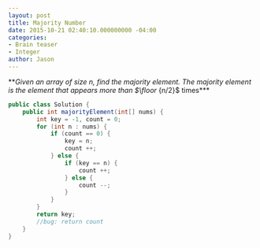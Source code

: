 ```yaml
---
layout: post
title: Majority Number
date: 2015-10-21 02:40:10.000000000 -04:00
categories:
- Brain teaser
- Integer
author: Jason
---
```

<p>**<em>Given an array of size n, find the majority element. The majority element is the element that appears more than $\floor</em> {n/2}$ times***<br />

``` java
public class Solution {
    public int majorityElement(int[] nums) {
        int key = -1, count = 0;
        for (int n : nums) {
            if (count == 0) {
                key = n;
                count ++;
            } else {
                if (key == n) {
                    count ++;
                } else {
                    count --;
                }
            }
        }
        return key;
        //bug: return count
    }
}
```
